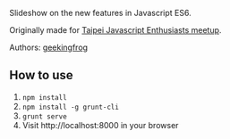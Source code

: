 Slideshow on the new features in Javascript ES6. 

Originally made for [Taipei Javascript Enthusiasts meetup](http://www.meetup.com/javascript-enthusiasts/events/185593682/).

Authors: [geekingfrog](http://geekingfrog.com)

## How to use

1. `npm install`
2. `npm install -g grunt-cli`
3. `grunt serve`
4. Visit http://localhost:8000 in your browser
